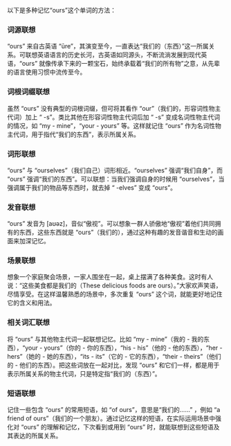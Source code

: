 以下是多种记忆“ours”这个单词的方法：

### 词源联想
“ours” 来自古英语 “ūre”，其演变至今，一直表达“我们的（东西）”这一所属关系。可联想英语语言的历史长河，古英语如同源头，不断流淌发展到现代英语，“ours” 就像传承下来的一颗宝石，始终承载着“我们的所有物”之意，从先辈的语言使用习惯中流传至今。

### 词根词缀联想
虽然 “ours” 没有典型的词根词缀，但可将其看作 “our”（我们的，形容词性物主代词）加上 “ -s”。类比其他在形容词性物主代词后加 “ -s” 变成名词性物主代词的情况，如 “my - mine”，“your - yours” 等。这样就记住 “ours” 作为名词性物主代词，用于指代“我们的东西”，表示所属关系。

### 词形联想
“ours” 与 “ourselves”（我们自己）词形相近。“ourselves” 强调“我们自身”，而 “ours” 强调“我们的东西”。可以联想：当我们强调自身的时候用 “ourselves”，当强调属于我们的物品等东西时，就去掉 “ -elves” 变成 “ours”。

### 发音联想
“ours” 发音为 [aʊəz]，音似“傲视”。可以想象一群人骄傲地“傲视”着他们共同拥有的东西，这些东西就是 “ours”（我们的），通过这种有趣的发音谐音和生动的画面来加深记忆。

### 场景联想
想象一个家庭聚会场景，一家人围坐在一起，桌上摆满了各种美食。这时有人说：“这些美食都是我们的（These delicious foods are ours）。”大家欢声笑语，尽情享受。在这样温馨熟悉的场景中，多次重复 “ours” 这个词，就能更好地记住它的含义和用法。

### 相关词汇联想
将 “ours” 与其他物主代词一起联想记忆。比如 “my - mine”（我的 - 我的东西），“your - yours”（你的 - 你的东西），“his - his”（他的 - 他的东西），“her - hers”（她的 - 她的东西），“its - its”（它的 - 它的东西），“their - theirs”（他们的 - 他们的东西）。把这些词放在一起对比，发现 “ours” 和它们一样，都是用于表示所属关系的物主代词，只是特定指“我们的（东西）”。

### 短语联想
记住一些包含 “ours” 的常用短语，如 “of ours”，意思是“我们的……” ，例如 “a friend of ours”（我们的一个朋友）。通过记忆这样的短语，在实际运用场景中强化对 “ours” 的理解和记忆，下次看到或用到 “ours” 时，就能联想到这些短语及其表达的所属关系。 